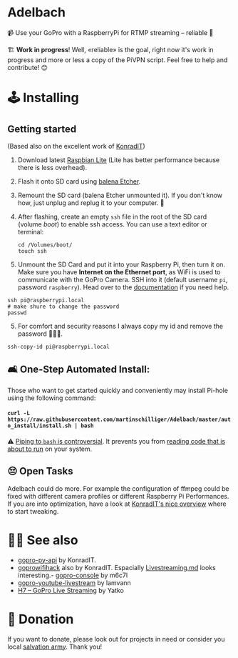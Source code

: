 # Adelbach

📹 Use your GoPro with a RaspberryPi for RTMP streaming – reliable 🧲

🏗️ **Work in progress**! Well, «reliable» is the goal, right now it's work in progress and more or less a copy of the PiVPN script. Feel free to help and contribute! 😊

# 🕹️ Installing

## Getting started

(Based also on the excellent work of [KonradIT](https://github.com/KonradIT/goprowifihack/blob/master/Bluetooth/Platforms/RaspberryPi.md#how-to))

1. Download latest [Raspbian Lite](https://www.raspberrypi.org/downloads/raspbian/) (Lite has better performance because there is less overhead).

2. Flash it onto SD card using [balena Etcher](https://www.balena.io/etcher/).

3. Remount the SD card (balena Etcher unmounted it). If you don't know how, just unplug and replug it to your computer. 🙊

4. After flashing, create an empty `ssh` file in the root of the SD card (volume _boot_) to enable ssh access. You can use a text editor or terminal:

   ```shell
   cd /Volumes/boot/
   touch ssh
   ```

5. Unmount the SD Card and put it into your Raspberry Pi, then turn it on. Make sure you have **Internet on the Ethernet port**, as WiFi is used to communicate with the GoPro Camera. SSH into it (default username `pi`, password `raspberry`). Head over to the [documentation](https://www.raspberrypi.org/documentation/remote-access/ssh/unix.md) if you need help.

```shell
ssh pi@raspberrypi.local
# make shure to change the password
passwd
```

5. For comfort and security reasons I always copy my id and remove the password 🤷🏻‍♂️.

```shell
ssh-copy-id pi@raspberrypi.local
```

## 🛋 One-Step Automated Install:

Those who want to get started quickly and conveniently may install Pi-hole using the following command:

#### `curl -L https://raw.githubusercontent.com/martinschilliger/Adelbach/master/auto_install/install.sh | bash`

⚠️ [Piping to `bash` is controversial](https://pi-hole.net/2016/07/25/curling-and-piping-to-bash). It prevents you from [reading code that is about to run](https://github.com/martinschilliger/Adelbach/tree/master/auto_install/install.sh) on your system.

## 😔 Open Tasks

Adelbach could do more. For example the configuration of ffmpeg could be fixed with different camera profiles or different Raspberry Pi Performances. If you are into optimization, have a look at [KonradIT's nice overview](https://github.com/KonradIT/goprowifihack/blob/master/HERO4/WifiCommands.md#streaming-tweaks) where to start tweaking.

<!-- # Depends on
* [Raspbian Lite](https://www.raspberrypi.org/downloads/raspbian/) -->

# 💁🏻 See also

- [gopro-py-api](https://github.com/KonradIT/gopro-py-api) by KonradIT.
- [goprowifihack](https://github.com/KonradIT/goprowifihack) also by KonradIT. Espacially [Livestreaming.md](https://github.com/KonradIT/goprowifihack/blob/master/HERO4/Livestreaming.md) looks interesting.- [gopro-console](https://github.com/m6c7l/gopro-console) by m6c7l
- [gopro-youtube-livestream](https://github.com/lamvann/gopro-youtube-livestream) by lamvann
- [H7 – GoPro Live Streaming](http://community.h7.org/topic/577/gopro-live-streaming) by Yatko

# 🙏 Donation

If you want to donate, please look out for projects in need or consider you local [salvation army](https://www.salvationarmy.org). Thank you!

